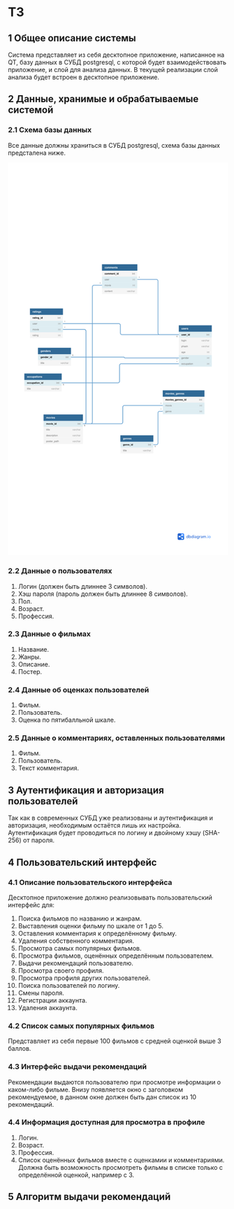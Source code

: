 # ТЗ

## 1 Общее описание системы

Система представляет из себя десктопное приложение, написанное на QT, базу данных в СУБД postgresql, с которой будет взаимодействовать приложение, и слой для анализа данных. В текущей реализации слой анализа будет встроен в десктопное приложение.

## 2 Данные, хранимые и обрабатываемые системой

### 2.1 Схема базы данных

Все данные должны храниться в СУБД postgresql, схема базы данных предсталена ниже.

![er-diagram](https://raw.githubusercontent.com/witcher424/film-club/master/er-diagram.svg)

### 2.2 Данные о пользователях

1. Логин (должен быть длиннее 3 символов).
2. Хэш пароля (пароль должен быть длиннее 8 символов).
3. Пол.
4. Возраст.
5. Профессия.

### 2.3 Данные о фильмах

1. Название.
2. Жанры.
3. Описание.
4. Постер.

### 2.4 Данные об оценках пользователей

1. Фильм.
2. Пользователь.
3. Оценка по пятибалльной шкале.

### 2.5 Данные о комментариях, оставленных пользователями

1. Фильм.
2. Пользователь.
3. Текст комментария.

## 3 Аутентификация и авторизация пользователей

Так как в современных СУБД уже реализованы и аутентификация и авторизация, необходимым остаётся лишь их настройка. Аутентификация будет проводиться по логину и двойному хэшу (SHA-256) от пароля.

## 4 Пользовательский интерфейс

### 4.1 Описание пользовательского интерфейса

Десктопное приложение должно реализовывать пользовательский интерфейс для:

1. Поиска фильмов по названию и жанрам.
2. Выставления оценки фильму по шкале от 1 до 5.
3. Оставления комментария к определённому фильму.
4. Удаления собственного комментария.
5. Просмотра самых популярных фильмов.
6. Просмотра фильмов, оценённых определённым пользователем.
7. Выдачи рекомендаций пользователю.
8. Просмотра своего профиля.
9. Просмотра профиля других пользователей.
10. Поиска пользователей по логину.
11. Смены пароля.
12. Регистрации аккаунта.
13. Удаления аккаунта.

### 4.2 Список самых популярных фильмов

Представляет из себя первые 100 фильмов с средней оценкой выше 3 баллов.

### 4.3 Интерфейс выдачи рекомендаций

Рекомендации выдаются пользователю при просмотре информации о каком-либо фильме. Внизу появляется окно с заголовком рекомендуемое, в данном окне должен быть дан список из 10 рекомендаций.

### 4.4 Информация доступная для просмотра в профиле

1. Логин.
2. Возраст.
3. Профессия.
4. Список оценённых фильмов вместе с оценкамии и комментариями. Должна быть возможность просмотреть фильмы в списке только с определённой оценкой, например с 3.

## 5 Алгоритм выдачи рекомендаций
